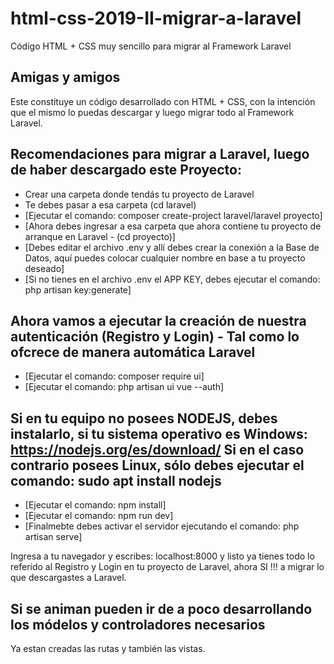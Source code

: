 # html-css-2019-II-migrar-a-laravel
Código HTML + CSS muy sencillo para migrar al Framework Laravel


## Amigas y amigos

Este constituye un código desarrollado con HTML + CSS, con la intención que el mismo lo puedas descargar y luego migrar todo al Framework Laravel.

## Recomendaciones para migrar a Laravel, luego de haber descargado este Proyecto:

- Crear una carpeta donde tendás tu proyecto de Laravel
- Te debes pasar a esa carpeta (cd laravel)
- [Ejecutar el comando: composer create-project laravel/laravel proyecto]
- [Ahora debes ingresar a esa carpeta que ahora contiene tu proyecto de arranque en Laravel - (cd proyecto)]
- [Debes editar el archivo .env y allí debes crear la conexión a la Base de Datos, aquí puedes colocar cualquier nombre en base a tu proyecto deseado]
- [Si no tienes en el archivo .env el APP KEY, debes ejecutar el comando: php artisan key:generate]

## Ahora vamos a ejecutar la creación de nuestra autenticación (Registro y Login) - Tal como lo ofcrece de manera automática Laravel

- [Ejecutar el comando: composer require ui]
- [Ejecutar el comando: php artisan ui vue --auth]

## Si en tu equipo no posees NODEJS, debes instalarlo, si tu sistema operativo es Windows: https://nodejs.org/es/download/ Si en el caso contrario posees Linux, sólo debes ejecutar el comando: sudo apt install nodejs

- [Ejecutar el comando: npm install]
- [Ejecutar el comando: npm run dev]
- [Finalmebte debes activar el servidor ejecutando el comando: php artisan serve]

Ingresa a tu navegador y escribes: localhost:8000 y listo ya tienes todo lo referido al Registro y Login en tu proyecto de Laravel, ahora SI !!! a migrar lo que descargastes a Laravel.








## Si se animan pueden ir de a poco desarrollando los módelos y controladores necesarios

Ya estan creadas las rutas y también las vistas.

